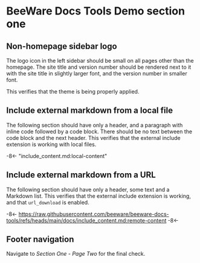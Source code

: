 # BeeWare Docs Tools Demo section one

## Non-homepage sidebar logo

The logo icon in the left sidebar should be small on all pages other than the
homepage. The site title and version number should be rendered next to it with
the site title in slightly larger font, and the version number in smaller font.

This verifies that the theme is being properly applied.

## Include external markdown from a local file

The following section should have only a header, and a paragraph with inline code
followed by a code block. There should be no text between the code block and the
next header. This verifies that the external include extension is working with
local files.

-8<- "include_content.md:local-content"

## Include external markdown from a URL

The following section should have only a header, some text and a Markdown list.
This verifies that the external include extension is working, and that
`url_download` is enabled.

-8<-
https://raw.githubusercontent.com/beeware/beeware-docs-tools/refs/heads/main/docs/include_content.md:remote-content
-8<-

## Footer navigation

Navigate to *Section One - Page Two* for the final check.
